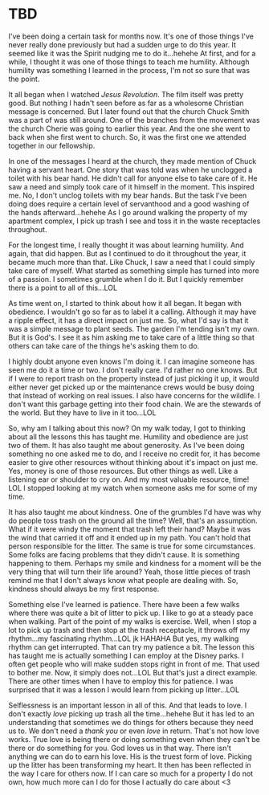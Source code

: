 # TBD

I've been doing a certain task for months now. It's one of those things I've never really done previously but had a sudden urge to do this year. It seemed like it was the Spirit nudging me to do it...hehehe At first, and for a while, I thought it was one of those things to teach me humility. Although humility was something I learned in the process, I'm not so sure that was the point.

It all began when I watched *Jesus Revolution*. The film itself was pretty good. But nothing I hadn't seen before as far as a wholesome Christian message is concerned. But I later found out that the church Chuck Smith was a part of was still around. One of the branches from the movement was the church Cherie was going to earlier this year. And the one she went to back when she first went to church. So, it was the first one we attended together in our fellowship.

In one of the messages I heard at the church, they made mention of Chuck having a servant heart. One story that was told was when he unclogged a toilet with his bear hand. He didn't call for anyone else to take care of it. He saw a need and simply took care of it himself in the moment. This inspired me. No, I don't unclog toilets with my bear hands. But the task I've been doing does require a certain level of servanthood and a good washing of the hands afterward...hehehe As I go around walking the property of my apartment complex, I pick up trash I see and toss it in the waste receptacles throughout.

For the longest time, I really thought it was about learning humility. And again, that did happen. But as I continued to do it throughout the year, it became much more than that. Like Chuck, I saw a need that I could simply take care of myself. What started as something simple has turned into more of a passion. I sometimes grumble when I do it. But I quickly remember there is a point to all of this...LOL

As time went on, I started to think about how it all began. It began with obedience. I wouldn't go so far as to label it a calling. Although it may have a ripple effect, it has a direct impact on just me. So, what I'd say is that it was a simple message to plant seeds. The garden I'm tending isn't my own. But it is God's. I see it as him asking me to take care of a little thing so that others can take care of the things he's asking them to do.

I highly doubt anyone even knows I'm doing it. I can imagine someone has seen me do it a time or two. I don't really care. I'd rather no one knows. But if I were to report trash on the property instead of just picking it up, it would either never get picked up or the maintenance crews would be busy doing that instead of working on real issues. I also have concerns for the wildlife. I don't want this garbage getting into their food chain. We are the stewards of the world. But they have to live in it too...LOL

So, why am I talking about this now? On my walk today, I got to thinking about all the lessons this has taught me. Humility and obedience are just two of them. It has also taught me about generosity. As I've been doing something no one asked me to do, and I receive no credit for, it has become easier to give other resources without thinking about it's impact on just me. Yes, money is one of those resources. But other things as well. Like a listening ear or shoulder to cry on. And my most valuable resource, time! LOL I stopped looking at my watch when someone asks me for some of my time.

It has also taught me about kindness. One of the grumbles I'd have was why do people toss trash on the ground all the time? Well, that's an assumption. What if it were windy the moment that trash left their hand? Maybe it was the wind that carried it off and it ended up in my path. You can't hold that person responsible for the litter. The same is true for some circumstances. Some folks are facing problems that they didn't cause. It is something happening to them. Perhaps my smile and kindness for a moment will be the very thing that will turn their life around? Yeah, those little pieces of trash remind me that I don't always know what people are dealing with. So, kindness should always be my first response.

Something else I've learned is patience. There have been a few walks where there was quite a bit of litter to pick up. I like to go at a steady pace when walking. Part of the point of my walks is exercise. Well, when I stop a lot to pick up trash and then stop at the trash receptacle, it throws off my rhythm...my fascinating rhythm...LOL jk HAHAHA But yes, my walking rhythm can get interrupted. That can try my patience a bit. The lesson this has taught me is actually something I can employ at the Disney parks. I often get people who will make sudden stops right in front of me. That used to bother me. Now, it simply does not...LOL But that's just a direct example. There are other times when I have to employ this for patience. I was surprised that it was a lesson I would learn from picking up litter...LOL

Selflessness is an important lesson in all of this. And that leads to love. I don't exactly *love* picking up trash all the time...hehehe But it has led to an understanding that sometimes we do things for others because they need us to. We don't need a *thank you* or even *love* in return. That's not how love works. True love is being there or doing something even when they can't be there or do something for you. God loves us in that way. There isn't anything we can do to earn his love. His is the truest form of love. Picking up the litter has been transforming my heart. It then has been reflected in the way I care for others now. If I can care so much for a property I do not own, how much more can I do for those I actually do care about <3


